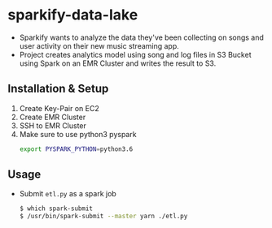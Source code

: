 # sparkify-data-lake
* Sparkify wants to analyze the data they've been collecting on songs and user activity on their new music streaming app.
* Project creates analytics model using song and log files in S3 Bucket using Spark on an EMR Cluster and writes the result to S3.

## Installation & Setup
1. Create Key-Pair on EC2
2. Create EMR Cluster
3. SSH to EMR Cluster
4. Make sure to use python3 pyspark
   ```bash
   export PYSPARK_PYTHON=python3.6
   ```


## Usage
* Submit `etl.py` as a spark job
   ```bash
   $ which spark-submit
   $ /usr/bin/spark-submit --master yarn ./etl.py
   ```
